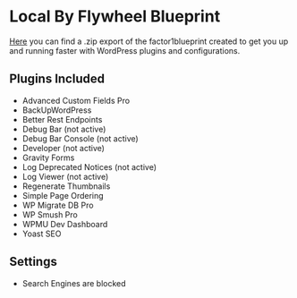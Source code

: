 # Local By Flywheel Blueprint
[Here](https://github.com/factor1/developer-resources/raw/master/Local%20by%20Flywheel%20Blueprint/factor1blueprint.zip) you can find a .zip export of the factor1blueprint created to get you up and running faster with WordPress plugins and configurations.

## Plugins Included
- Advanced Custom Fields Pro
- BackUpWordPress
- Better Rest Endpoints 
- Debug Bar (not active)
- Debug Bar Console (not active)
- Developer (not active)
- Gravity Forms
- Log Deprecated Notices (not active)
- Log Viewer (not active)
- Regenerate Thumbnails 
- Simple Page Ordering
- WP Migrate DB Pro
- WP Smush Pro
- WPMU Dev Dashboard
- Yoast SEO

## Settings 
- Search Engines are blocked
